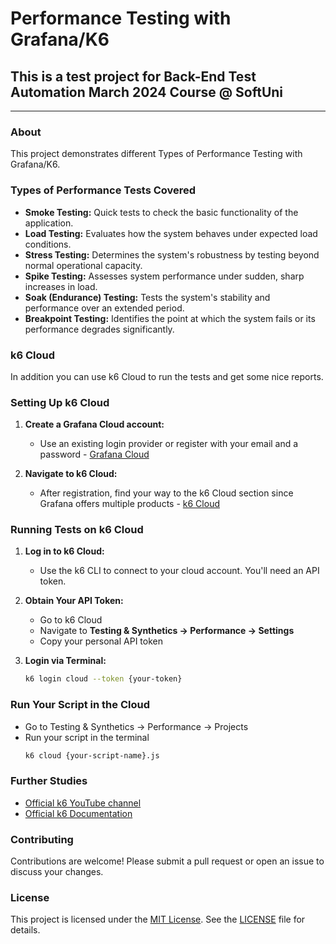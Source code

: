 # Performance Testing with Grafana/K6
## This is a test project for Back-End Test Automation March 2024 Course @ SoftUni
---
### About
This project demonstrates different Types of Performance Testing with Grafana/K6.

### Types of Performance Tests Covered
- **Smoke Testing:** Quick tests to check the basic functionality of the application.
- **Load Testing:** Evaluates how the system behaves under expected load conditions.
- **Stress Testing:** Determines the system's robustness by testing beyond normal operational capacity.
- **Spike Testing:** Assesses system performance under sudden, sharp increases in load.
- **Soak (Endurance) Testing:** Tests the system's stability and performance over an extended period.
- **Breakpoint Testing:** Identifies the point at which the system fails or its performance degrades significantly.

### k6 Cloud
In addition you can use k6 Cloud to run the tests and get some nice reports.

### Setting Up k6 Cloud
1. **Create a Grafana Cloud account:**
   - Use an existing login provider or register with your email and a password - [Grafana Cloud](https://grafana.com/products/cloud/)

2. **Navigate to k6 Cloud:**
   - After registration, find your way to the k6 Cloud section since Grafana offers multiple products - [k6 Cloud](https://grafana.com/products/k6-cloud/)

### Running Tests on k6 Cloud
1. **Log in to k6 Cloud:**
   - Use the k6 CLI to connect to your cloud account. You'll need an API token.

2. **Obtain Your API Token:**
   - Go to k6 Cloud
   - Navigate to **Testing & Synthetics -> Performance -> Settings**
   - Copy your personal API token

3. **Login via Terminal:**
   ```sh
   k6 login cloud --token {your-token}
   
### Run Your Script in the Cloud
- Go to Testing & Synthetics -> Performance -> Projects
- Run your script in the terminal
   ```sh
   k6 cloud {your-script-name}.js

### Further Studies

- [Official k6 YouTube channel](https://www.youtube.com/c/k6test)
- [Official k6 Documentation](https://grafana.com/docs/k6/latest/)

### Contributing
Contributions are welcome! Please submit a pull request or open an issue to discuss your changes.

### License

This project is licensed under the [MIT License](LICENSE). See the [LICENSE](LICENSE) file for details.

